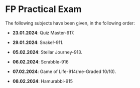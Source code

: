 # FP Practical Exam

The following subjects have been given, in the following order: 

- **23.01.2024**: 
  Quiz Master-917.

- **29.01.2024**: 
  Snake!-911.

- **05.02.2024**: 
  Stellar Journey-913.

- **06.02.2024**: 
  Scrabble-916
  
- **07.02.2024**: 
  Game of Life-914(me-Graded 10/10).

- **08.02.2024**: 
  Hamurabbi-915
